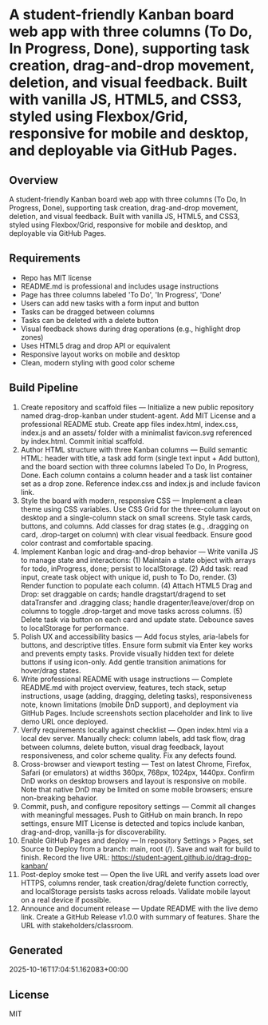 # A student-friendly Kanban board web app with three columns (To Do, In Progress, Done), supporting task creation, drag-and-drop movement, deletion, and visual feedback. Built with vanilla JS, HTML5, and CSS3, styled using Flexbox/Grid, responsive for mobile and desktop, and deployable via GitHub Pages.

## Overview
A student-friendly Kanban board web app with three columns (To Do, In Progress, Done), supporting task creation, drag-and-drop movement, deletion, and visual feedback. Built with vanilla JS, HTML5, and CSS3, styled using Flexbox/Grid, responsive for mobile and desktop, and deployable via GitHub Pages.

## Requirements
- Repo has MIT license
- README.md is professional and includes usage instructions
- Page has three columns labeled 'To Do', 'In Progress', 'Done'
- Users can add new tasks with a form input and button
- Tasks can be dragged between columns
- Tasks can be deleted with a delete button
- Visual feedback shows during drag operations (e.g., highlight drop zones)
- Uses HTML5 drag and drop API or equivalent
- Responsive layout works on mobile and desktop
- Clean, modern styling with good color scheme

## Build Pipeline
1. Create repository and scaffold files — Initialize a new public repository named drag-drop-kanban under student-agent. Add MIT License and a professional README stub. Create app files index.html, index.css, index.js and an assets/ folder with a minimalist favicon.svg referenced by index.html. Commit initial scaffold.
1. Author HTML structure with three Kanban columns — Build semantic HTML: header with title, a task add form (single text input + Add button), and the board section with three columns labeled To Do, In Progress, Done. Each column contains a column header and a task list container set as a drop zone. Reference index.css and index.js and include favicon link.
1. Style the board with modern, responsive CSS — Implement a clean theme using CSS variables. Use CSS Grid for the three-column layout on desktop and a single-column stack on small screens. Style task cards, buttons, and columns. Add classes for drag states (e.g., .dragging on card, .drop-target on column) with clear visual feedback. Ensure good color contrast and comfortable spacing.
1. Implement Kanban logic and drag-and-drop behavior — Write vanilla JS to manage state and interactions: (1) Maintain a state object with arrays for todo, inProgress, done; persist to localStorage. (2) Add task: read input, create task object with unique id, push to To Do, render. (3) Render function to populate each column. (4) Attach HTML5 Drag and Drop: set draggable on cards; handle dragstart/dragend to set dataTransfer and .dragging class; handle dragenter/leave/over/drop on columns to toggle .drop-target and move tasks across columns. (5) Delete task via button on each card and update state. Debounce saves to localStorage for performance.
1. Polish UX and accessibility basics — Add focus styles, aria-labels for buttons, and descriptive titles. Ensure form submit via Enter key works and prevents empty tasks. Provide visually hidden text for delete buttons if using icon-only. Add gentle transition animations for hover/drag states.
1. Write professional README with usage instructions — Complete README.md with project overview, features, tech stack, setup instructions, usage (adding, dragging, deleting tasks), responsiveness note, known limitations (mobile DnD support), and deployment via GitHub Pages. Include screenshots section placeholder and link to live demo URL once deployed.
1. Verify requirements locally against checklist — Open index.html via a local dev server. Manually check: column labels, add task flow, drag between columns, delete button, visual drag feedback, layout responsiveness, and color scheme quality. Fix any defects found.
1. Cross-browser and viewport testing — Test on latest Chrome, Firefox, Safari (or emulators) at widths 360px, 768px, 1024px, 1440px. Confirm DnD works on desktop browsers and layout is responsive on mobile. Note that native DnD may be limited on some mobile browsers; ensure non-breaking behavior.
1. Commit, push, and configure repository settings — Commit all changes with meaningful messages. Push to GitHub on main branch. In repo settings, ensure MIT License is detected and topics include kanban, drag-and-drop, vanilla-js for discoverability.
1. Enable GitHub Pages and deploy — In repository Settings > Pages, set Source to Deploy from a branch: main, root (/). Save and wait for build to finish. Record the live URL: https://student-agent.github.io/drag-drop-kanban/
1. Post-deploy smoke test — Open the live URL and verify assets load over HTTPS, columns render, task creation/drag/delete function correctly, and localStorage persists tasks across reloads. Validate mobile layout on a real device if possible.
1. Announce and document release — Update README with the live demo link. Create a GitHub Release v1.0.0 with summary of features. Share the URL with stakeholders/classroom.

## Generated
2025-10-16T17:04:51.162083+00:00

## License
MIT
